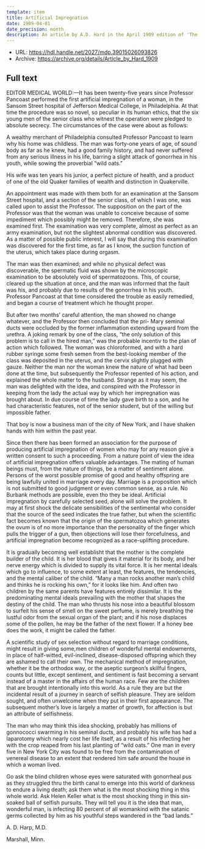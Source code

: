```yaml
---
template: item
title: Artificial Impregnation
date: 1909-04-01
date_precision: month
description: An article by A.D. Hard in the April 1909 edition of 'The Medical World'.
---
```


* URL: https://hdl.handle.net/2027/mdp.39015026093826
* Archive: https://archive.org/details/Article_by_Hard_1909

## Full text

EDITOR MEDICAL WORLD:—It has been
twenty-five years since Professor Pancoast
performed the first artificial impregnation
of a woman, in the Sansom Street hospital
of Jefferson Medical College, in Philadelphia.
At that time the procedure was so
novel, so peculiar in its human ethics, that
the six young men of the senior class who
witnest the operation were pledged to absolute
secrecy. The circumstances of the case
were about as follows:

A wealthy merchant of Philadelphia consulted
Professor Pancoast to learn why his
home was childless. The man was forty-one
years of age, of sound body as far as he
knew, had a good family history, and had
never suffered from any serious illness in
his life, barring a slight attack of gonorrhea
in his youth, while sowing the proverbial
“wild oats.”

His wife was ten years his junior, a perfect
picture of health, and a product of one
of the old Quaker families of wealth and
distinction in Quakerville.

An appointment was made with them both
for an examination at the Sansom Street
hospital, and a section of the senior class,
of which I was one, was called upon to
assist the Professor. The supposition on the
part of the Professor was that the woman
was unable to conceive because of some impediment
which possibly might be removed.
Therefore, she was examined first. The
examination was very complete, almost as
perfect as an army examination, but not the
slightest abnormal condition was discovered.
As a matter of possible public interest, I
will say that during this examination was
discovered for the first time, as far as I
know, the suction function of the uterus,
which takes place during orgasm.

The man was then examined; and while
no physical defect was discoverable, the
spermatic fluid was shown by the microscopic
examination to be absolutely void of
spermatozoons. This, of course, cleared up
the situation at once, and the man was informed
that the fault was his, and probably
due to results of the gonorrhea in his youth.
Professor Pancoast at that time considered
the trouble as easily remedied, and began a
course of treatment which he thought
proper.

But after two months’ careful attention,
the man showed no change whatever, and
the Professor then concluded that the pri-
Mary seminal ducts were occluded by the
former inflammation extending upward
from the urethra. A joking remark by one
of the class, “the only solution of this problem
is to call in the hired man,” was the
probable incentiv to the plan of action which
followed. The woman was chloroformed,
and with a hard rubber syringe some fresh
semen from the best-looking member of the
class was deposited in the uterus, and the
cervix slightly plugged with gauze. Neither
the man nor the woman knew the nature of
what had been done at the time, but subsequently
the Professor repented of his action,
and explained the whole matter to the husband.
Strange as it may seem, the man was
delighted with the idea, and conspired with
the Professor in keeping from the lady the
actual way by which her impregnation was
brought about. In due course of time the
lady gave birth to a son, and he had characteristic
features, not of the senior student,
but of the willing but impossible father.

That boy is now a business man of the
city of New York, and I have shaken hands
with him within the past year.

Since then there has been formed an association
for the purpose of producing artificial
impregnation of women who may for
any reason give a written consent to such a
proceeding. From a nature point of view
the idea of artificial impregnation offers
valuable advantages. The mating of human
beings must, from the nature of things, be
a matter of sentiment alone. Persons of the
worst possible promise of good and healthy
offspring are being lawfully united in marriage
every day. Marriage is a proposition
which is not submitted to good judgment or
even common sense, as a rule. No Burbank
methods are possible, even tho they be ideal.
Artificial impregnation by carefully selected
seed, alone will solve the problem. It may
at first shock the delicate sensibilities of the
sentimental who consider that the source
of the seed indicates the true father, but
when the scientific fact becomes known that
the origin of the spermatozoa which generates
the ovum is of no more importance
than the personality of the finger which
pulls the trigger of a gun, then objections
will lose their forcefulness, and artificial impregnation
become recognized as a race-uplifting
procedure.

It is gradually becoming well establisht
that the mother is the complete builder of
the child. It is her blood that gives it material
for its body, and her nerve energy
which is divided to supply its vital force.
It is her mental ideals which go to influence,
to some extent at least, the features, the tendencies,
and the mental caliber of the child.
“Many a man rocks another man’s child
and thinks he is rocking his own,” for it
looks like him. And often two children by
the same parents have features entirely dissimilar.
It is the predominating mental
ideals prevailing with the mother that
shapes the destiny of the child. The man
who thrusts his nose into a beautiful blossom
to surfeit his sense of smell on the
sweet perfume, is merely breathing the lustful
odor from the sexual organ of the
plant; and if his nose displaces some of the
pollen, he may be the father of the next
flower. If a honey bee does the work, it
might be called the father.

A scientific study of sex selection without
regard to marriage conditions, might result
in giving some,men children of wonderful
mental endowments, in place of half-witted,
evil-inclined, disease-disposed offspring
which they are ashamed to call their
own. The mechanical method of impregnation,
whether it be the orthodox way, or the
aseptic surgeon’s skillful fingers, counts but
little, except sentiment, and sentiment is fast
becoming a servant instead of a master in
the affairs of the human race. Few are the
children that are brought intentionally into
this world. As a rule they are but the incidental
result of a journey in search of selfish
pleasure. They are seldom sought, and
often unwelcome when they put in their
first appearance. The subsequent mother’s
love is largely a matter of growth, for affection
is but an attribute of selfishness.

The man who may think this idea shocking,
probably has millions of gonnococci
swarming in his seminal ducts, and probably
his wife has had a laparotomy which nearly
cost her life itself, as a result of his infecting
her with the crop reaped from his last
planting of “wild oats.” One man in every
five in New York City was found to be
free from the contamination of venereal
disease to an extent that rendered him
safe around the house in which a woman
lived.

Go ask the blind children whose eyes were
saturated with gonorrheal pus as they struggled
thru the birth canal to emerge into this
world of darkness to endure a living
death; ask them what is the most shocking
thing in this whole world. Ask Helen
Keller what is the most shocking thing in
this sin-soaked ball of selfish pursuits. They
will tell you it is the idea that man, wonderful
man, is infecting 80 percent of all
womankind with the satanic germs collected
by him as his youthful steps wandered in
the “bad lands.”

A. D. Harp, M.D.

Marshall, Minn. 

